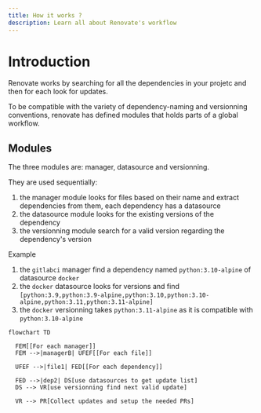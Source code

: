 ```yaml
---
title: How it works ?
description: Learn all about Renovate's workflow
---
```


# Introduction

Renovate works by searching for all the dependencies in your projetc and then for each look for updates.

To be compatible with the variety of dependency-naming and versionning conventions, renovate has defined modules that
holds parts of a global workflow.

## Modules

The three modules are: manager, datasource and versionning.

They are used sequentially:

1. the manager module looks for files based on their name and extract dependencies from them, each dependency has a
   datasource
2. the datasource module looks for the existing versions of the dependency
3. the versionning module search for a valid version regarding the dependency's version

Example

1. the `gitlabci` manager find a dependency named `python:3.10-alpine` of datasource `docker`
2. the `docker` datasource looks for versions and
   find `[python:3.9,python:3.9-alpine,python:3.10,python:3.10-alpine,python:3.11,python:3.11-alpine]`
3. the `docker` versionning takes `python:3.11-alpine` as it is compatible with `python:3.10-alpine`

```mermaid
flowchart TD

  FEM[[For each manager]]
  FEM -->|managerB| UFEF[[For each file]]
  
  UFEF -->|file1| FED[[For each dependency]]
  
  FED -->|dep2| DS[use datasources to get update list]
  DS --> VR[use versionning find next valid update]
  
  VR --> PR[Collect updates and setup the needed PRs]
```